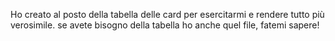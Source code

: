 Ho creato al posto della tabella delle card per esercitarmi e rendere tutto più verosimile. se avete bisogno della tabella ho anche quel file, fatemi sapere! 
